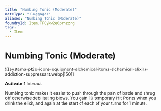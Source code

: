 ```yaml
---
title: "Numbing Tonic (Moderate)"
noteType: ":luggage:"
aliases: "Numbing Tonic (Moderate)"
foundryId: Item.TFCykw2e0prhzzrg
tags:
  - Item
---
```


# Numbing Tonic (Moderate)
![[systems-pf2e-icons-equipment-alchemical-items-alchemical-elixirs-addiction-suppressant.webp|150]]

**Activate** 1 Interact

Numbing tonic makes it easier to push through the pain of battle and shrug off otherwise debilitating blows. You gain 10 temporary Hit Points when you drink the elixir, and again at the start of each of your turns for 1 minute.


